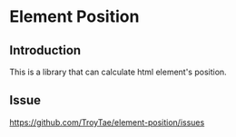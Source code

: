 # Element Position

## Introduction
This is a library that can calculate html element's position.

## Issue
https://github.com/TroyTae/element-position/issues
